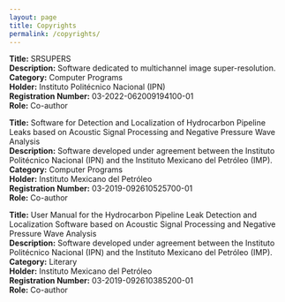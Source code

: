 ```yaml
---
layout: page
title: Copyrights
permalink: /copyrights/
---
```


**Title:** SRSUPERS  
**Description:** Software dedicated to multichannel image super-resolution.  
**Category:** Computer Programs  
**Holder:** Instituto Politécnico Nacional (IPN)  
**Registration Number:** 03-2022-062009194100-01  
**Role:** Co-author  

**Title:** Software for Detection and Localization of Hydrocarbon Pipeline Leaks based on Acoustic Signal Processing and Negative Pressure Wave Analysis  
**Description:** Software developed under agreement between the Instituto Politécnico Nacional (IPN) and the Instituto Mexicano del Petróleo (IMP).  
**Category:** Computer Programs  
**Holder:** Instituto Mexicano del Petróleo  
**Registration Number:** 03-2019-092610525700-01  
**Role:** Co-author  

**Title:** User Manual for the Hydrocarbon Pipeline Leak Detection and Localization Software based on Acoustic Signal Processing and Negative Pressure Wave Analysis  
**Description:** Software developed under agreement between the Instituto Politécnico Nacional (IPN) and the Instituto Mexicano del Petróleo (IMP).  
**Category:** Literary  
**Holder:** Instituto Mexicano del Petróleo  
**Registration Number:** 03-2019-092610385200-01  
**Role:** Co-author  